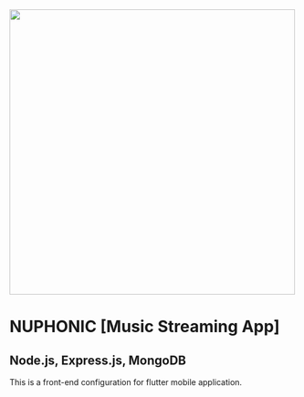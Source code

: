 <img align="center" width="500" src="https://i.imgur.com/2rXrA7Q.png"/>

# NUPHONIC [Music Streaming App]
## Node.js, Express.js, MongoDB
This is a front-end configuration for flutter mobile application.

